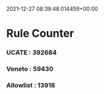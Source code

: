 2021-12-27 08:39:48.014459+00:00
# Rule Counter 
 ### UCATE : 392684

 ### Veneto : 59430

 ### Allowlist : 13918